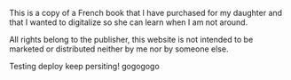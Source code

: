 This is a copy of a French book that I have purchased for my daughter and that I wanted to digitalize so she can learn when I am not around.

All rights belong to the publisher, this website is not intended to be marketed or distributed neither by me nor by someone else. 

Testing deploy keep persiting! gogogogo
